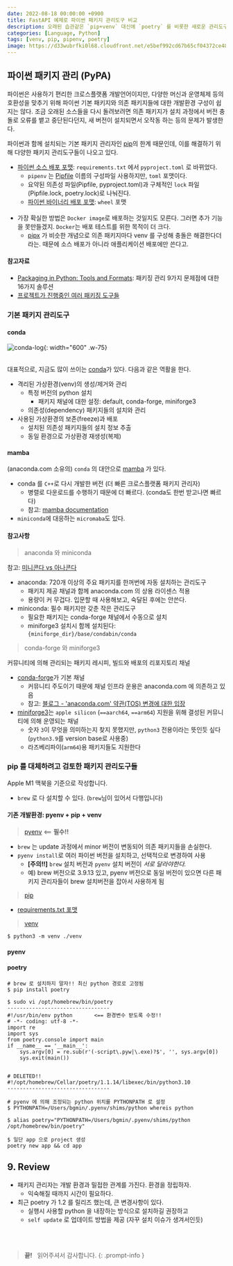 ```yaml
---
date: 2022-08-18 00:00:00 +0900
title: FastAPI 예제로 파이썬 패키지 관리도구 비교
description: 오래된 습관같은 `pip+venv` 대신에 `poetry` 를 비롯한 새로운 관리도구들을 알아보겠습니다.
categories: [Language, Python]
tags: [venv, pip, pipenv, poetry]
image: https://d33wubrfki0l68.cloudfront.net/e5bef992cd67b65cf04372ce4802620989c02ccd/4d1dc/static/images/blog/poetry.png
---
```


## 파이썬 패키지 관리 (PyPA)

파이썬은 사용하기 편리한 크로스플랫폼 개발언어이지만, 다양한 머신과 운영체제 등의 호환성을 맞추기 위해 파이썬 기본 패키지와 의존 패키지들에 대한 개발환경 구성이 쉽지는 않다. 조금 오래된 소스들을 다시 돌려보려면 의존 패키지가 설치 과정에서 버전 충돌로 오류를 뱉고 중단된다던지, 새 버전이 설치되면서 오작동 하는 등의 문제가 발생한다.

파이썬과 함께 설치되는 기본 패키지 관리자인 [pip](https://pip.pypa.io/en/stable/)의 한계 때문인데, 이를 해결하기 위해 다양한 패키지 관리도구들이 나오고 있다.

- [파이썬 소스 배포 포맷](https://packaging.python.org/en/latest/specifications/source-distribution-format/): `requirements.txt` 에서 `pyproject.toml` 로 바뀌었다.
  - `pipenv` 는 [Pipfile](https://realpython.com/pipenv-guide/#the-pipfile) 이름의 구성파일 사용하지만, `toml` 포맷이다.
  - 요약된 의존성 파일(Pipfile, pyproject.toml)과 구체적인 `lock` 파일(Pipfile.lock, poetry.lock)로 나눠진다.
  - [파이썬 바이너리 배포 포맷](https://packaging.python.org/en/latest/specifications/binary-distribution-format/): `wheel` 포맷
    <br/>&nbsp;
- 가장 확실한 방법은 `Docker image`로 배포하는 것일지도 모른다. 그러면 추가 기능을 못만들겠지. `Docker`는 배포 테스트를 위한 목적이 더 크다.
  - [pipx](https://github.com/pypa/pipx) 가 비슷한 개념으로 의존 패키지마다 venv 를 구성해 충돌은 해결한다더라는. 때문에 소스 배포가 아니라 애플리케이션 배포에만 쓴다고.

#### 참고자료

- [Packaging in Python: Tools and Formats](https://towardsdatascience.com/packaging-in-python-tools-and-formats-743ead5f39ee): 패키징 관리 9가지 문제점에 대한 16가지 솔루션
- [프로젝트가 진행중인 여러 패키징 도구들](https://packaging.python.org/en/latest/key_projects/)

### 기본 패키지 관리도구

#### conda

![conda-log](https://miro.medium.com/max/1400/1*-_SPidVy1TiaCqhSv7-8Rw.png){: width="600" .w-75} <br />&nbsp;

대표적으로, 지금도 많이 쓰이는 [conda](https://docs.conda.io/en/latest/)가 있다. 다음과 같은 역활을 한다.

- 격리된 가상환경(venv)의 생성/제거와 관리
  - 특정 버전의 python 설치
    - 패키지 채널에 대한 설정: default, conda-forge, miniforge3
  - 의존성(dependency) 패키지들의 설치와 관리
- 사용된 가상환경의 보존(freeze)과 배포
  - 설치된 의존성 패키지들의 설치 정보 추출
  - 동일 환경으로 가상환경 재생성(복제)

#### mamba

(anaconda.com 소유의) `conda` 의 대안으로 [mamba](https://github.com/mamba-org/mamba) 가 있다.

- conda 를 `C++`로 다시 개발한 버전 (더 빠른 크로스플랫폼 패키지 관리자)
  - 병렬로 다운로드를 수행하기 때문에 더 빠르다. (conda도 한번 받고나면 빠르다)
  - 참고: [mamba documentation](https://mamba.readthedocs.io/en/latest/index.html)
- `miniconda`에 대응하는 `micromaba`도 있다.

#### 참고사항

> anaconda 와 miniconda

참고: [미니콘다 vs 아나콘다](https://velog.io/@ash3767/%EB%AF%B8%EB%8B%88%EC%BD%98%EB%8B%A4-vs-%EC%95%84%EB%82%98%EC%BD%98%EB%8B%A4)

- anaconda: 720개 이상의 주요 패키지를 한꺼번에 자동 설치하는 관리도구
  - 패키지 제공 채널과 함께 anaconda.com 의 상용 라이센스 적용
  - 용량이 커 무겁다. 입문할 때 사용해보고, 숙달된 후에는 안쓴다.
- miniconda: 필수 패키지만 갖춘 작은 관리도구
  - 필요한 패키지는 conda-forge 채널에서 수동으로 설치
  - miniforge3 설치시 함께 설치된다: `{miniforge_dir}/base/condabin/conda`

> conda-forge 와 miniforge3

커뮤니티에 의해 관리되는 패키지 레시피, 빌드와 배포의 리포지토리 채널

- [conda-forge](https://anaconda.org/conda-forge/repo)가 기본 채널
  - 커뮤니티 주도이기 때문에 채널 인프라 운용은 anaconda.com 에 의존하고 있음
  - 참고: [블로그 - 'anaconda.com' 약관(TOS) 변경에 대한 입장](https://conda-forge.org/blog/posts/anaconda-tos/)
- [miniforge3](https://github.com/conda-forge/miniforge#miniforge3)는 `apple silicon` (`==aarch64`, `==arm64`) 지원을 위해 결성된 커뮤니티에 의해 운영되는 채널
  - 숫자 `3`이 무엇을 의미하는지 찾지 못했지만, `python3` 전용이라는 뜻인듯 싶다 (`python3.9`를 version base로 사용중)
  - 라즈베리파이(`arm64`)용 패키지들도 지원한다

### pip 를 대체하려고 검토한 패키지 관리도구들

Apple M1 맥북을 기준으로 작성합니다.

- `brew` 로 다 설치할 수 있다. (`brew`님이 있어서 다행입니다)

#### 기존 개발환경: pyenv + pip + venv

> [pyenv](https://github.com/pyenv/pyenv) <== **필수!!**

- `brew` 는 update 과정에서 minor 버전이 변동되어 의존 패키지들을 손실한다.
- `pyenv install`로 여러 파이썬 버전을 설치하고, 선택적으로 변경하여 사용
  - **[주의!!]** `brew` 설치 버전과 `pyenv` 설치 버전이 _서로 달라야한다._
  - 예) brew 버전으로 3.9.13 있고, pyenv 버전으로 동일 버전이 있으면 다른 패키지 관리자들이 brew 설치버전을 잡아서 사용하게 됨

> [pip](https://pip.pypa.io/en/stable/)

- [requirements.txt 포맷](https://pip.pypa.io/en/stable/reference/requirement-specifiers/#requirement-specifiers)

> [venv](https://docs.python.org/3/library/venv.html)

```shell
$ python3 -m venv ./venv
```

#### pyenv

#### poetry

```shell
# brew 로 설치하지 말자!! 최신 python 경로로 고정됨
$ pip install poetry

$ sudo vi /opt/homebrew/bin/poetry
---------------------------------
#!/usr/bin/env python       <== 환경변수 받도록 수정!!
# -*- coding: utf-8 -*-
import re
import sys
from poetry.console import main
if __name__ == '__main__':
    sys.argv[0] = re.sub(r'(-script\.pyw|\.exe)?$', '', sys.argv[0])
    sys.exit(main())


# DELETED!!
#!/opt/homebrew/Cellar/poetry/1.1.14/libexec/bin/python3.10
---------------------------------

# pyenv 에 의해 조정되는 python 위치를 PYTHONPATH 로 설정
$ PYTHONPATH=/Users/bgmin/.pyenv/shims/python whereis python

$ alias poetry="PYTHONPATH=/Users/bgmin/.pyenv/shims/python /opt/homebrew/bin/poetry"

$ 일단 app 으로 project 생성
poetry new app && cd app

```

## 9. Review

- 패키지 관리자는 개발 환경과 밀접한 관계를 가진다. 환경을 정립하자.
  + 익숙해질 때까지 시간이 필요하다. 
- 최근 poetry 가 1.2 를 릴리즈 했는데, 큰 변경사항이 있다. 
  + 실행시 사용할 python 을 내장하는 방식으로 설치하길 권장하고
  + `self update` 로 업데이트 방법을 제공 (자꾸 설치 이슈가 생겨서인듯)

&nbsp; <br />
&nbsp; <br />

> **끝!** &nbsp; 읽어주셔서 감사합니다.
{: .prompt-info }
